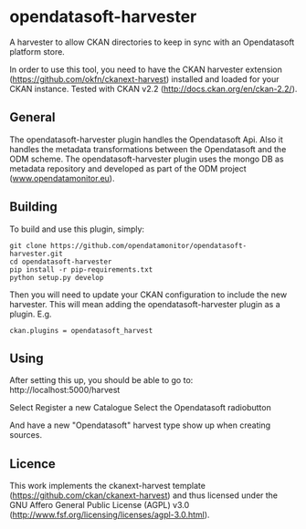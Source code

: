 opendatasoft-harvester
======================

A harvester to allow CKAN directories to keep in sync with an Opendatasoft platform store.

In order to use this tool, you need to have the CKAN harvester extension (https://github.com/okfn/ckanext-harvest)
installed and loaded for your CKAN instance.
Tested with CKAN v2.2 (http://docs.ckan.org/en/ckan-2.2/).

General
---------
The opendatasoft-harvester plugin handles the Opendatasoft Api. Also it handles the metadata transformations between the Opendatasoft and the ODM scheme.
The opendatasoft-harvester plugin uses the mongo DB as metadata repository and developed as part of the ODM project (www.opendatamonitor.eu).

Building
---------

To build and use this plugin, simply:

    git clone https://github.com/opendatamonitor/opendatasoft-harvester.git
    cd opendatasoft-harvester
    pip install -r pip-requirements.txt
    python setup.py develop

Then you will need to update your CKAN configuration to include the new harvester.  This will mean adding the
opendatasoft-harvester plugin as a plugin.  E.g.

    ckan.plugins = opendatasoft_harvest

Using
---------

After setting this up, you should be able to go to:
    http://localhost:5000/harvest

Select Register a new Catalogue
Select the Opendatasoft radiobutton

And have a new "Opendatasoft" harvest type show up when creating sources.


Licence
---------

This work implements the ckanext-harvest template (https://github.com/ckan/ckanext-harvest) and thus 
licensed under the GNU Affero General Public License (AGPL) v3.0 (http://www.fsf.org/licensing/licenses/agpl-3.0.html).
